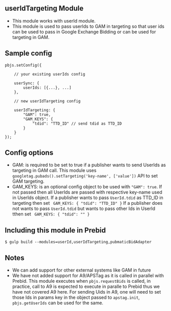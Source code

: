 ## userIdTargeting Module
- This module works with userId module.
- This module is used to pass userIds to GAM in targeting so that user ids can be used to pass in Google Exchange Bidding or can be used for targeting in GAM.

## Sample config
```
pbjs.setConfig({

	// your existing userIds config

	userSync: {
		userIds: [{...}, ...]
	},

	// new userIdTargeting config

	userIdTargeting: {
		"GAM": true,
		"GAM_KEYS": {
			"tdid": "TTD_ID" // send tdid as TTD_ID
		}
	}
});
```

## Config options
- GAM: is required to be set to true if a publisher wants to send UserIds as targeting in GAM call. This module uses ``` googletag.pubads().setTargeting('key-name', ['value']) ``` API to set GAM targeting.
- GAM_KEYS: is an optional config object to be used with ``` "GAM": true ```. If not passed then all UserIds are passed with respective key-name used in UserIds object.
If a publisher wants to pass ```UserId.tdid``` as TTD_ID in targeting then set  ``` GAM_KEYS: { "tdid": "TTD_ID" }```
If a publisher does not wants to pass ```UserId.tdid``` but wants to pass other Ids in UserId tthen set ``` GAM_KEYS: { "tdid": "" }```

## Including this module in Prebid
``` $ gulp build --modules=userId,userIdTargeting,pubmaticBidAdapter ```

## Notes
- We can add support for other external systems like GAM in future
- We have not added support for A9/APSTag as it is called in parallel with Prebid. This module executes when ```pbjs.requestBids``` is called, in practice, call to A9 is expected to execute in paralle to Prebid thus we have not covered A9 here. For sending Uids in A9, one will need to set those Ids in params key in the object passed to ```apstag.init```, ```pbjs.getUserIds``` can be used for the same.
